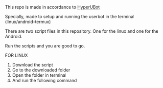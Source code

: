 
This repo is made in accordance to [HyperUBot](https://github.com/prototype74/HyperUBot/)

Specially, made to setup and running the userbot in the terminal (linux/android-termux)

There are two script files in this repository. One for the linux and one for the Android.

Run the scripts and you are good to go.

FOR LINUX

1. Download the script
2. Go to the downloaded folder
3. Open the folder in terminal
4. And run the following command
